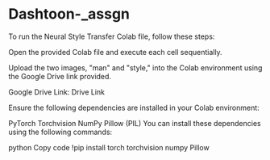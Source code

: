 # Dashtoon-_assgn

To run the Neural Style Transfer Colab file, follow these steps:

Open the provided Colab file and execute each cell sequentially.

Upload the two images, "man" and "style," into the Colab environment using the Google Drive link provided.

Google Drive Link: Drive Link

Ensure the following dependencies are installed in your Colab environment:

PyTorch
Torchvision
NumPy
Pillow (PIL)
You can install these dependencies using the following commands:

python
Copy code
!pip install torch torchvision numpy Pillow
